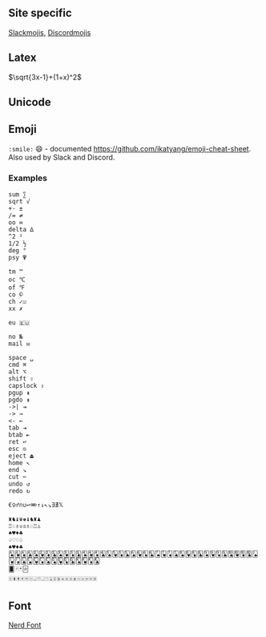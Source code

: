 ## Site specific
[Slackmojis](https://slackmojis.com/), [Discordmojis](https://discordmojis.com/)

## Latex
$\sqrt{3x-1}+(1+x)^2$
## Unicode

## Emoji
`:smile:` 😄 - documented https://github.com/ikatyang/emoji-cheat-sheet. Also used by Slack and Discord.

### Examples
```
sum ∑
sqrt √
+- ±
/= ≠
oo ∞
delta ∆
^2 ²
1/2 ½
deg °
psy Ψ

tm ™
oc ℃
of ℉
co ©
ch ✓☑
xx ✗

eu 🇪🇺

no №
mail ✉

space ␣
cmd ⌘
alt ⌥
shift ⇧
capslock ⇪
pgup ⇞
pgdo ⇟
->| ⇥
-> →
<- ←
tab ⇥
btab ⇤
ret ↩
esc ⎋
eject ⏏
home ↖
end ↘
cut ✂
undo ↺
redo ↻

€♀♂∩∪↩⌫⌦↑↓↖↘∃∄𝕏

♜♞♝♛♚♝♞♜♟︎
♖♘♗♕♔♗♘♖♙
♠♥♦♣
♤♡♢♧
♠️♥️♦️♣️
🂡🂱🃁🃑🂢🂲🃂🃒🂣🂳🃃🃓🂤🂴🃄🃔🂥🂵🃅🃕🂦🂶🃆🃖🂧🂷🃇🃗🂨🂸🃈🃘🂩🂹🃉🃙🂪🂺🃊🃚🂫🂻🃋🃛🂬🂼🃌🃜🂭🂽🃍🃝🂮🂾🃎🃞
🂠🂿🃏🃟
🃠🃡🃢🃣🃤🃥🃦🃧🃨🃩🃪🃫🃬🃭🃮🃯🃰🃱🃲🃳🃴🃵
```
## Font
[Nerd Font](https://www.nerdfonts.com/cheat-sheet)

